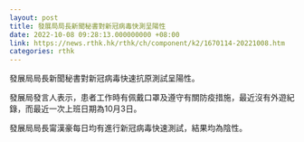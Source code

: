 ```yaml
---
layout: post
title: 發展局局長新聞秘書對新冠病毒快測呈陽性
date: 2022-10-08 09:28:13.000000000 +08:00
link: https://news.rthk.hk/rthk/ch/component/k2/1670114-20221008.htm
categories: rthk
---
```


發展局局長新聞秘書對新冠病毒快速抗原測試呈陽性。

發展局發言人表示，患者工作時有佩戴口罩及遵守有關防疫措施，最近沒有外遊紀錄，而最近一次上班日期為10月3日。

發展局局長甯漢豪每日均有進行新冠病毒快速測試，結果均為陰性。
